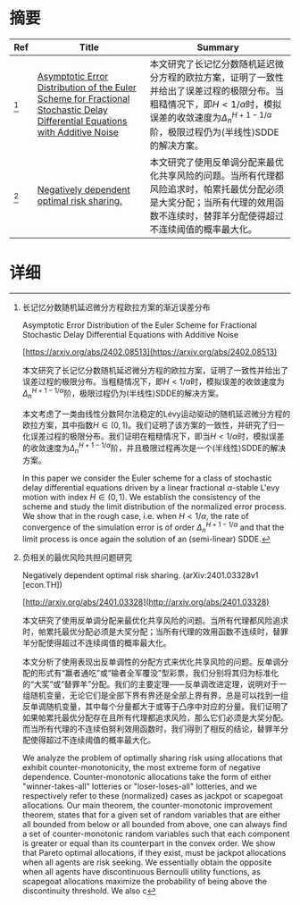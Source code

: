 # 摘要

| Ref | Title | Summary |
| --- | --- | --- |
| [^1] | [Asymptotic Error Distribution of the Euler Scheme for Fractional Stochastic Delay Differential Equations with Additive Noise](https://arxiv.org/abs/2402.08513) | 本文研究了长记忆分数随机延迟微分方程的欧拉方案，证明了一致性并给出了误差过程的极限分布。当粗糙情况下，即$H<1/\alpha$时，模拟误差的收敛速度为$\Delta_{n}^{H+1-1/\alpha}$阶，极限过程仍为(半线性)SDDE的解决方案。 |
| [^2] | [Negatively dependent optimal risk sharing.](http://arxiv.org/abs/2401.03328) | 本文研究了使用反单调分配来最优化共享风险的问题。当所有代理都风险追求时，帕累托最优分配必须是大奖分配；当所有代理的效用函数不连续时，替罪羊分配使得超过不连续阈值的概率最大化。 |

# 详细

[^1]: 长记忆分数随机延迟微分方程欧拉方案的渐近误差分布

    Asymptotic Error Distribution of the Euler Scheme for Fractional Stochastic Delay Differential Equations with Additive Noise

    [https://arxiv.org/abs/2402.08513](https://arxiv.org/abs/2402.08513)

    本文研究了长记忆分数随机延迟微分方程的欧拉方案，证明了一致性并给出了误差过程的极限分布。当粗糙情况下，即$H<1/\alpha$时，模拟误差的收敛速度为$\Delta_{n}^{H+1-1/\alpha}$阶，极限过程仍为(半线性)SDDE的解决方案。

    

    本文考虑了一类由线性分数阿尔法稳定的Lévy运动驱动的随机延迟微分方程的欧拉方案，其中指数$H\in(0,1)$。我们证明了该方案的一致性，并研究了归一化误差过程的极限分布。我们证明在粗糙情况下，即当$H<1/\alpha$时，模拟误差的收敛速度为$\Delta_{n}^{H+1-1/\alpha}$阶，并且极限过程再次是一个(半线性)SDDE的解决方案。

    In this paper we consider the Euler scheme for a class of stochastic delay differential equations driven by a linear fractional $\alpha$-stable L\'evy motion with index $H\in(0,1)$. We establish the consistency of the scheme and study the limit distribution of the normalized error process. We show that in the rough case, i.e. when $H<1/\alpha$, the rate of convergence of the simulation error is of order $\Delta_{n}^{H+1-1/\alpha}$ and that the limit process is once again the solution of an (semi-linear) SDDE.
    
[^2]: 负相关的最优风险共担问题研究

    Negatively dependent optimal risk sharing. (arXiv:2401.03328v1 [econ.TH])

    [http://arxiv.org/abs/2401.03328](http://arxiv.org/abs/2401.03328)

    本文研究了使用反单调分配来最优化共享风险的问题。当所有代理都风险追求时，帕累托最优分配必须是大奖分配；当所有代理的效用函数不连续时，替罪羊分配使得超过不连续阈值的概率最大化。

    

    本文分析了使用表现出反单调性的分配方式来优化共享风险的问题。反单调分配的形式有“赢者通吃”或“输者全军覆没”型彩票，我们分别将其归为标准化的“大奖”或“替罪羊”分配。我们的主要定理——反单调改进定理，说明对于一组随机变量，无论它们是全部下界有界还是全部上界有界，总是可以找到一组反单调随机变量，其中每个分量都大于或等于凸序中对应的分量。我们证明了如果帕累托最优分配存在且所有代理都追求风险，那么它们必须是大奖分配。而当所有代理的不连续伯努利效用函数时，我们得到了相反的结论，替罪羊分配使得超过不连续阈值的概率最大化。

    We analyze the problem of optimally sharing risk using allocations that exhibit counter-monotonicity, the most extreme form of negative dependence. Counter-monotonic allocations take the form of either "winner-takes-all" lotteries or "loser-loses-all" lotteries, and we respectively refer to these (normalized) cases as jackpot or scapegoat allocations. Our main theorem, the counter-monotonic improvement theorem, states that for a given set of random variables that are either all bounded from below or all bounded from above, one can always find a set of counter-monotonic random variables such that each component is greater or equal than its counterpart in the convex order. We show that Pareto optimal allocations, if they exist, must be jackpot allocations when all agents are risk seeking. We essentially obtain the opposite when all agents have discontinuous Bernoulli utility functions, as scapegoat allocations maximize the probability of being above the discontinuity threshold. We also c
    


